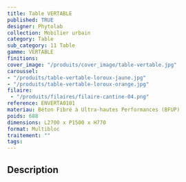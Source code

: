 ```yaml
---
title: Table VERTABLE 
published: TRUE
designer: Phytolab
collection: Mobilier urbain
category: Table
sub_category: 11 Table
gamme: VERTABLE
finitions: 
cover_image: "/produits/cover_image/table-vertable.jpg"
caroussel: 
- "/produits/table-vertable-loroux-jaune.jpg"
- "/produits/table-vertable-loroux-orange.jpg"
filaire: 
 - "/produits/filaires/filaire-cantine-04.png"
reference: ENVERTA0101
materiau: Béton Fibré à Ultra-hautes Performances (BFUP)
poids: 688
dimensions: L2700 x P1500 x H770 
format: Multibloc
traitement: ""
tags: 
---
```


## Description
